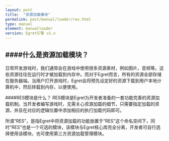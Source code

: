 ```yaml
---
layout: post
title:  "资源加载模块"
permalink: post/manual/loader/res.html
type: manual
element: manualloader
version: Egret引擎 v1.x
---
```


####什么是资源加载模块？
---

日常开发游戏时，我们通常会在游戏中使用很多资源素材，例如图片，音频等。这些资源往往在运行时才被加载到内存中。而对于Egret而言，所有的资源全部存储在服务器端。当用户打开游戏时，Egret会将预先设定好的资源下载到用户本地计算机中，然后转载到内存，以便使用。

####RES模块是什么？
RES模块是Egret为开发者准备的一套功能完善的资源加载机制。当开发者编写游戏时，无需关心资源加载的细节，只需要指定加载的资源，并且在对应的逻辑位置中添加相应的执行加载代码即可。

所谓“RES”，是指Egret中将资源加载的功能放置于“RES”这个命名空间下，同时“RES”也是一个可选的模块，该模块与Egret核心库完全分离，开发者可自行选择使用该模块，也可使用第三方资源加载管理模块。
